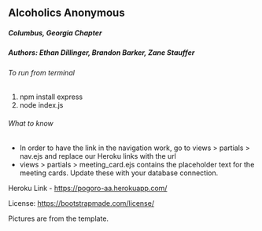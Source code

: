 ## Alcoholics Anonymous
##### Columbus, Georgia Chapter
##### Authors: Ethan Dillinger, Brandon Barker, Zane Stauffer

###### To run from terminal
1. npm install express
2. node index.js

###### What to know
* In order to have the link in the navigation work, go to views > partials > nav.ejs and replace our Heroku links with the url
* views > partials > meeting_card.ejs contains the placeholder text for the meeting cards. Update these with your database connection.

Heroku Link - https://pogoro-aa.herokuapp.com/

License: https://bootstrapmade.com/license/

Pictures are from the template.
